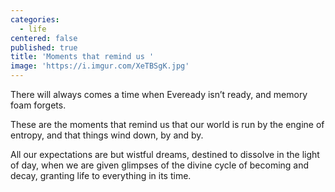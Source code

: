 ```yaml
---
categories:
  - life
centered: false
published: true
title: 'Moments that remind us '
image: 'https://i.imgur.com/XeTBSgK.jpg'
---
```

There will always comes a time
when Eveready isn’t ready,
and memory foam forgets.

These are the moments that remind us 
that our world is run
by the engine of entropy,
and that things wind down,
by and by.

All our expectations 
are but wistful dreams,
destined to dissolve
in the light of day,
when we are given glimpses 
of the divine cycle
of becoming and decay,
granting life to everything
in its time.
